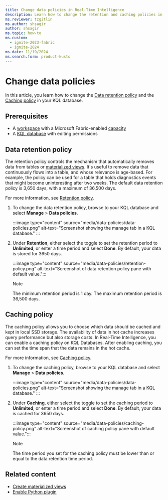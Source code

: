 ```yaml
---
title: Change data policies in Real-Time Intelligence
description: Learn how to change the retention and caching policies in Real-Time Intelligence.
ms.reviewer: tzgitlin
ms.author: shsagir
author: shsagir
ms.topic: how-to
ms.custom:
  - ignite-2023-fabric
  - ignite-2024
ms.date: 11/19/2024
ms.search.form: product-kusto
---
```


# Change data policies

In this article, you learn how to change the [Data retention policy](#data-retention-policy) and the [Caching policy](#caching-policy) in your KQL database.

## Prerequisites

* A [workspace](../fundamentals/create-workspaces.md) with a Microsoft Fabric-enabled [capacity](../enterprise/licenses.md#capacity)
* A [KQL database](create-database.md) with editing permissions

## Data retention policy

The retention policy controls the mechanism that automatically removes data from tables or [materialized views](/azure/data-explorer/kusto/management/materialized-views/materialized-view-overview?context=/fabric/context/context&pivots=fabric). It's useful to remove data that continuously flows into a table, and whose relevance is age-based. For example, the policy can be used for a table that holds diagnostics events that might become uninteresting after two weeks. The default data retention policy is 3,650 days, with a maximum of 36,500 days.

For more information, see [Retention policy](/azure/data-explorer/kusto/management/retentionpolicy?context=/fabric/context/context).  

1. To change the data retention policy, browse to your KQL database and select **Manage** > **Data policies**.

    :::image type="content" source="media/data-policies/data-policies.png" alt-text="Screenshot showing the manage tab in a KQL database." :::

1. Under **Retention**, either select the toggle to set the retention period to **Unlimited**, or enter a time period and select **Done**. By default, your data is stored for 3650 days.

    :::image type="content" source="media/data-policies/retention-policy.png" alt-text="Screenshot of data retention policy pane with default value.":::

    > [!NOTE]
    > The minimum retention period is 1 day. The maximum retention period is 36,500 days.

## Caching policy

The caching policy allows you to choose which data should be cached and kept in local SSD storage. The availability of data in hot cache increases query performance but also storage costs. In Real-Time Intelligence, you can enable a caching policy on KQL Databases. After enabling caching, you can set the time span that the data remains in the hot cache.

For more information, see [Caching policy](/azure/data-explorer/kusto/management/cachepolicy?context=/fabric/context/context&pivots=fabric).

1. To change the caching policy, browse to your KQL database and select **Manage** > **Data policies**.

    :::image type="content" source="media/data-policies/data-policies.png" alt-text="Screenshot showing the manage tab in a KQL database." :::

1. Under **Caching**, either select the toggle to set the caching period to **Unlimited**, or enter a time period and select **Done**. By default, your data is cached for 3650 days.

    :::image type="content" source="media/data-policies/caching-policy.png" alt-text="Screenshot of caching policy pane with default value.":::

    > [!NOTE]
    > The time period you set for the caching policy must be lower than or equal to the data retention time period.

## Related content

* [Create materialized views](materialized-view.md)
* [Enable Python plugin](python-plugin.md)
